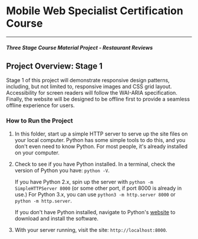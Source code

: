 # Mobile Web Specialist Certification Course
---
#### _Three Stage Course Material Project - Restaurant Reviews_

## Project Overview: Stage 1

Stage 1 of this project will demonstrate responsive design patterns, including, but not limited to, responsive images 
and CSS grid layout. Accessibility for screen readers will follow the WAI-ARIA specification. Finally, the website will 
be designed  to be offline first to provide a seamless offline experience for users.

### How to Run the Project

1. In this folder, start up a simple HTTP server to serve up the site files on your local computer. Python has some simple tools to do this, and you don't even need to know Python. For most people, it's already installed on your computer. 

2. Check to see if you have Python installed. In a terminal, check the version of Python you have: `python -V`. 

   If you have Python 2.x, spin up the server with `python -m SimpleHTTPServer 8000` (or some other port, if port 8000 is already in use.) 
   For Python 3.x, you can use `python3 -m http.server 8000` or `python -m http.server`. 
   
   If you don't have Python installed, navigate to Python's [website](https://www.python.org/) to download and install the software.

3. With your server running, visit the site: `http://localhost:8000`.
